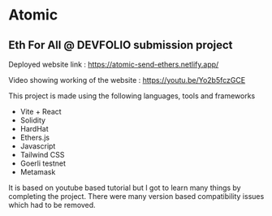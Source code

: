 # Atomic
## Eth For All @ DEVFOLIO submission project

Deployed website link : https://atomic-send-ethers.netlify.app/

Video showing working of the website : https://youtu.be/Yo2b5fczGCE

This project is made using the following languages, tools and frameworks 
  - Vite + React
  - Solidity
  - HardHat
  - Ethers.js
  - Javascript
  - Tailwind CSS
  - Goerli testnet
  - Metamask


It is based on youtube based tutorial but I got to learn many things by completing the project. 
There were many version based compatibility issues which had to be removed. 

